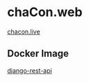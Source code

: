# chaCon.web
[chacon.live](https://www.chacon.live)

## Docker Image
[django-rest-api](https://hub.docker.com/r/chacontu/django-rest-psql)
